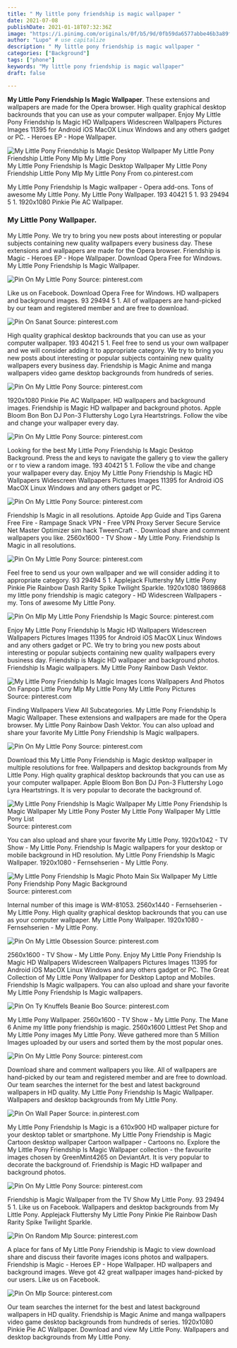 ```yaml
---
title: " My little pony friendship is magic wallpaper "
date: 2021-07-08
publishDate: 2021-01-18T07:32:36Z
image: "https://i.pinimg.com/originals/0f/b5/9d/0fb59da6577abbe46b3a89f75bde4253.jpg"
author: "Lupo" # use capitalize
description: " My little pony friendship is magic wallpaper "
categories: ["Background"]
tags: ["phone"]
keywords: "My little pony friendship is magic wallpaper"
draft: false

---
```



**My Little Pony Friendship Is Magic Wallpaper**. These extensions and wallpapers are made for the Opera browser. High quality graphical desktop backrounds that you can use as your computer wallpaper. Enjoy My Little Pony Friendship Is Magic HD Wallpapers Widescreen Wallpapers Pictures Images 11395 for Android iOS MacOX Linux Windows and any others gadget or PC. - Heroes EP - Hope Wallpaper.

![My Little Pony Friendship Is Magic Desktop Wallpaper My Little Pony Friendship Little Pony Mlp My Little Pony](https://i.pinimg.com/originals/e3/f7/90/e3f79073fd8f20c67fd39be1f779e1ff.jpg "My Little Pony Friendship Is Magic Desktop Wallpaper My Little Pony Friendship Little Pony Mlp My Little Pony")
My Little Pony Friendship Is Magic Desktop Wallpaper My Little Pony Friendship Little Pony Mlp My Little Pony From co.pinterest.com


My Little Pony Friendship Is Magic wallpaper - Opera add-ons. Tons of awesome My Little Pony. My Little Pony Wallpaper. 193 40421 5 1. 93 29494 5 1. 1920x1080 Pinkie Pie AC Wallpaper.

### My Little Pony Wallpaper.

My Little Pony. We try to bring you new posts about interesting or popular subjects containing new quality wallpapers every business day. These extensions and wallpapers are made for the Opera browser. Friendship is Magic - Heroes EP - Hope Wallpaper. Download Opera Free for Windows. My Little Pony Friendship Is Magic Wallpaper.


![Pin On My Little Pony](https://i.pinimg.com/originals/a6/05/b7/a605b7d6c4a52d3e5122ef557f9ad197.jpg "Pin On My Little Pony")
Source: pinterest.com

Like us on Facebook. Download Opera Free for Windows. HD wallpapers and background images. 93 29494 5 1. All of wallpapers are hand-picked by our team and registered member and are free to download.

![Pin On Sanat](https://i.pinimg.com/originals/a1/02/b7/a102b769db321b3ca309f7f9100e8001.jpg "Pin On Sanat")
Source: pinterest.com

High quality graphical desktop backrounds that you can use as your computer wallpaper. 193 40421 5 1. Feel free to send us your own wallpaper and we will consider adding it to appropriate category. We try to bring you new posts about interesting or popular subjects containing new quality wallpapers every business day. Friendship is Magic Anime and manga wallpapers video game desktop backgrounds from hundreds of series.

![Pin On My Little Pony](https://i.pinimg.com/originals/af/84/35/af8435f0ccb57c2cc1e205cc4637b97a.jpg "Pin On My Little Pony")
Source: pinterest.com

1920x1080 Pinkie Pie AC Wallpaper. HD wallpapers and background images. Friendship is Magic HD wallpaper and background photos. Apple Bloom Bon Bon DJ Pon-3 Fluttershy Logo Lyra Heartstrings. Follow the vibe and change your wallpaper every day.

![Pin On My Little Pony](https://i.pinimg.com/originals/c5/b0/15/c5b015b4a68e97db1fd426c9f9ea1ff7.png "Pin On My Little Pony")
Source: pinterest.com

Looking for the best My Little Pony Friendship Is Magic Desktop Background. Press the and keys to navigate the gallery g to view the gallery or r to view a random image. 193 40421 5 1. Follow the vibe and change your wallpaper every day. Enjoy My Little Pony Friendship Is Magic HD Wallpapers Widescreen Wallpapers Pictures Images 11395 for Android iOS MacOX Linux Windows and any others gadget or PC.

![Pin On My Little Pony](https://i.pinimg.com/originals/ba/33/40/ba3340a745ff705c6ab4bcba7651b94e.jpg "Pin On My Little Pony")
Source: pinterest.com

Friendship Is Magic in all resolutions. Aptoide App Guide and Tips Garena Free Fire - Rampage Snack VPN - Free VPN Proxy Server Secure Service Net Master Optimizer sim hack TweenCraft -. Download share and comment wallpapers you like. 2560x1600 - TV Show - My Little Pony. Friendship Is Magic in all resolutions.

![Pin On My Little Pony](https://i.pinimg.com/originals/74/25/4a/74254ac9afbe566f48979e8b88f92e62.png "Pin On My Little Pony")
Source: pinterest.com

Feel free to send us your own wallpaper and we will consider adding it to appropriate category. 93 29494 5 1. Applejack Fluttershy My Little Pony Pinkie Pie Rainbow Dash Rarity Spike Twilight Sparkle. 1920x1080 1869868 my little pony friendship is magic category - HD Widescreen Wallpapers - my. Tons of awesome My Little Pony.

![Pin On Mlp My Little Pony Friendship Is Magic](https://i.pinimg.com/originals/d6/10/a6/d610a69148884951f6dc2691d3f232a1.jpg "Pin On Mlp My Little Pony Friendship Is Magic")
Source: pinterest.com

Enjoy My Little Pony Friendship Is Magic HD Wallpapers Widescreen Wallpapers Pictures Images 11395 for Android iOS MacOX Linux Windows and any others gadget or PC. We try to bring you new posts about interesting or popular subjects containing new quality wallpapers every business day. Friendship is Magic HD wallpaper and background photos. Friendship Is Magic wallpapers. My Little Pony Rainbow Dash Vektor.

![My Little Pony Friendship Is Magic Images Icons Wallpapers And Photos On Fanpop Little Pony Mlp My Little Pony My Little Pony Pictures](https://i.pinimg.com/originals/a9/f4/62/a9f462304e9d5b6b99aad99dad69aae9.png "My Little Pony Friendship Is Magic Images Icons Wallpapers And Photos On Fanpop Little Pony Mlp My Little Pony My Little Pony Pictures")
Source: pinterest.com

Finding Wallpapers View All Subcategories. My Little Pony Friendship Is Magic Wallpaper. These extensions and wallpapers are made for the Opera browser. My Little Pony Rainbow Dash Vektor. You can also upload and share your favorite My Little Pony Friendship Is Magic wallpapers.

![Pin On My Little Pony](https://i.pinimg.com/originals/05/29/25/0529257ab1f4274b8fe5f7507c5d7a0e.png "Pin On My Little Pony")
Source: pinterest.com

Download this My Little Pony Friendship is Magic desktop wallpaper in multiple resolutions for free. Wallpapers and desktop backgrounds from My Little Pony. High quality graphical desktop backrounds that you can use as your computer wallpaper. Apple Bloom Bon Bon DJ Pon-3 Fluttershy Logo Lyra Heartstrings. It is very popular to decorate the background of.

![My Little Pony Friendship Is Magic Wallpaper My Little Pony Friendship Is Magic Wallpaper My Little Pony Poster My Little Pony Wallpaper My Little Pony List](https://i.pinimg.com/originals/e5/8e/19/e58e190662a872d32a2d5252d5e61848.jpg "My Little Pony Friendship Is Magic Wallpaper My Little Pony Friendship Is Magic Wallpaper My Little Pony Poster My Little Pony Wallpaper My Little Pony List")
Source: pinterest.com

You can also upload and share your favorite My Little Pony. 1920x1042 - TV Show - My Little Pony. Friendship Is Magic wallpapers for your desktop or mobile background in HD resolution. My Little Pony Friendship Is Magic Wallpaper. 1920x1080 - Fernsehserien - My Little Pony.

![My Little Pony Friendship Is Magic Photo Main Six Wallpaper My Little Pony Friendship Pony Magic Background](https://i.pinimg.com/originals/64/c0/a7/64c0a79588055eecda0720efe017969a.jpg "My Little Pony Friendship Is Magic Photo Main Six Wallpaper My Little Pony Friendship Pony Magic Background")
Source: pinterest.com

Internal number of this image is WM-81053. 2560x1440 - Fernsehserien - My Little Pony. High quality graphical desktop backrounds that you can use as your computer wallpaper. My Little Pony Wallpaper. 1920x1080 - Fernsehserien - My Little Pony.

![Pin On My Little Obsession](https://i.pinimg.com/originals/2d/4b/b1/2d4bb1f595b42aa77105f74190b3e52b.png "Pin On My Little Obsession")
Source: pinterest.com

2560x1600 - TV Show - My Little Pony. Enjoy My Little Pony Friendship Is Magic HD Wallpapers Widescreen Wallpapers Pictures Images 11395 for Android iOS MacOX Linux Windows and any others gadget or PC. The Great Collection of My Little Pony Wallpaper for Desktop Laptop and Mobiles. Friendship Is Magic wallpapers. You can also upload and share your favorite My Little Pony Friendship Is Magic wallpapers.

![Pin On Ty Knuffels Beanie Boo](https://i.pinimg.com/originals/83/32/4d/83324da045ab60fe13793edfe7fb3e27.jpg "Pin On Ty Knuffels Beanie Boo")
Source: pinterest.com

My Little Pony Wallpaper. 2560x1600 - TV Show - My Little Pony. The Mane 6 Anime my little pony friendship is magic. 2560x1600 Littlest Pet Shop and My Little Pony images My Little Pony. Weve gathered more than 5 Million Images uploaded by our users and sorted them by the most popular ones.

![Pin On My Little Pony](https://i.pinimg.com/originals/4f/5f/23/4f5f236941aae1f5b65c059a17b3b05b.jpg "Pin On My Little Pony")
Source: pinterest.com

Download share and comment wallpapers you like. All of wallpapers are hand-picked by our team and registered member and are free to download. Our team searches the internet for the best and latest background wallpapers in HD quality. My Little Pony Friendship Is Magic Wallpaper. Wallpapers and desktop backgrounds from My Little Pony.

![Pin On Wall Paper](https://i.pinimg.com/originals/2e/50/f5/2e50f5257c0efad5aae0b118f9ac8f51.jpg "Pin On Wall Paper")
Source: in.pinterest.com

My Little Pony Friendship Is Magic is a 610x900 HD wallpaper picture for your desktop tablet or smartphone. My Little Pony Friendship is Magic Cartoon desktop wallpaper Cartoon wallpaper - Cartoons no. Explore the My Little Pony Friendship Is Magic Wallpaper collection - the favourite images chosen by GreenMint4265 on DeviantArt. It is very popular to decorate the background of. Friendship is Magic HD wallpaper and background photos.

![Pin On My Little Pony](https://i.pinimg.com/originals/bd/a0/ae/bda0ae8354bf60631631c4e227fc535e.png "Pin On My Little Pony")
Source: pinterest.com

Friendship is Magic Wallpaper from the TV Show My Little Pony. 93 29494 5 1. Like us on Facebook. Wallpapers and desktop backgrounds from My Little Pony. Applejack Fluttershy My Little Pony Pinkie Pie Rainbow Dash Rarity Spike Twilight Sparkle.

![Pin On Random Mlp](https://i.pinimg.com/originals/d2/55/1b/d2551b1cd31e86df210f262be12a6cc8.jpg "Pin On Random Mlp")
Source: pinterest.com

A place for fans of My Little Pony Friendship is Magic to view download share and discuss their favorite images icons photos and wallpapers. Friendship is Magic - Heroes EP - Hope Wallpaper. HD wallpapers and background images. Weve got 42 great wallpaper images hand-picked by our users. Like us on Facebook.

![Pin On Mlp](https://i.pinimg.com/originals/0f/b5/9d/0fb59da6577abbe46b3a89f75bde4253.jpg "Pin On Mlp")
Source: pinterest.com

Our team searches the internet for the best and latest background wallpapers in HD quality. Friendship is Magic Anime and manga wallpapers video game desktop backgrounds from hundreds of series. 1920x1080 Pinkie Pie AC Wallpaper. Download and view My Little Pony. Wallpapers and desktop backgrounds from My Little Pony.

